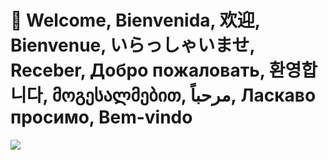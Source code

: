 # 👋 Welcome, Bienvenida, 欢迎, Bienvenue, いらっしゃいませ, Receber, Добро пожаловать, 환영합니다, მოგესალმებით, مرحباً, Ласкаво просимо, Bem-vindo

<a href="https://github.com/mefengl/mefengl">
    <img src="https://github-readme-stats.vercel.app/api/wakatime?username=mefengl&theme=dark&range=last_7_days&custom_title=Last%207%20days%20..."/>
</a>
